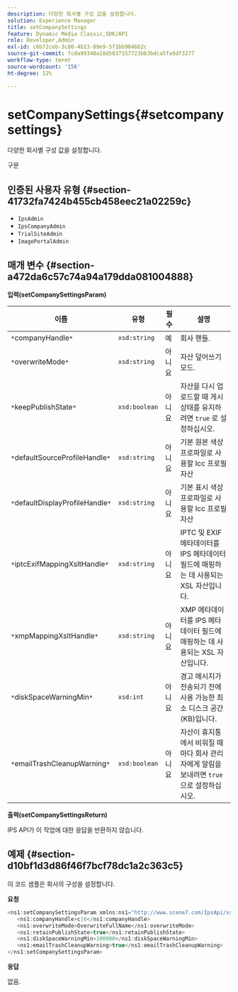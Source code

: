 ```yaml
---
description: 다양한 회사별 구성 값을 설정합니다.
solution: Experience Manager
title: setCompanySettings
feature: Dynamic Media Classic,SDK/API
role: Developer,Admin
exl-id: c6b72ceb-3c86-4b13-89e9-5f1bb9846b2c
source-git-commit: fcda99340a18d5037157723bb3bdca5fa9df3277
workflow-type: tm+mt
source-wordcount: '156'
ht-degree: 12%

---
```


# setCompanySettings{#setcompanysettings}

다양한 회사별 구성 값을 설정합니다.

구문

## 인증된 사용자 유형 {#section-41732fa7424b455cb458eec21a02259c}

* `IpsAdmin`
* `IpsCompanyAdmin`
* `TrialSiteAdmin`
* `ImagePortalAdmin`

## 매개 변수 {#section-a472da6c57c74a94a179dda081004888}

**입력(setCompanySettingsParam)**

| 이름 | 유형 | 필수 | 설명 |
|---|---|---|---|
| `*`companyHandle`*` | `xsd:string` | 예 | 회사 핸들. |
| `*`overwriteMode`*` | `xsd:string` | 아니요 | 자산 덮어쓰기 모드. |
| `*`keepPublishState`*` | `xsd:boolean` | 아니요 | 자산을 다시 업로드할 때 게시 상태를 유지하려면 `true` 로 설정하십시오. |
| `*`defaultSourceProfileHandle`*` | `xsd:string` | 아니요 | 기본 원본 색상 프로파일로 사용할 Icc 프로필 자산 |
| `*`defaultDisplayProfileHandle`*` | `xsd:string` | 아니요 | 기본 표시 색상 프로파일로 사용할 Icc 프로필 자산 |
| `*`iptcExifMappingXsltHandle`*` | `xsd:string` | 아니요 | IPTC 및 EXIF 메타데이터를 IPS 메타데이터 필드에 매핑하는 데 사용되는 XSL 자산입니다. |
| `*`xmpMappingXsltHandle`*` | `xsd:string` | 아니요 | XMP 메타데이터를 IPS 메타데이터 필드에 매핑하는 데 사용되는 XSL 자산입니다. |
| `*`diskSpaceWarningMin`*` | `xsd:int` | 아니요 | 경고 메시지가 전송되기 전에 사용 가능한 최소 디스크 공간(KB)입니다. |
| `*`emailTrashCleanupWarning`*` | `xsd:boolean` | 아니요 | 자산이 휴지통에서 비워질 때마다 회사 관리자에게 알림을 보내려면 `true`으로 설정하십시오. |

**출력(setCompanySettingsReturn)**

IPS API가 이 작업에 대한 응답을 반환하지 않습니다.

## 예제 {#section-d10bf1d3d86f46f7bcf78dc1a2c363c5}

이 코드 샘플은 회사의 구성을 설정합니다.

**요청**

```java
<ns1:setCompanySettingsParam xmlns:ns1="http://www.scene7.com/IpsApi/xsd/2008-01-15">
   <ns1:companyHandle>c|6</ns1:companyHandle>
   <ns1:overwriteMode>OverwriteFullName</ns1:overwriteMode>
   <ns1:retainPublishState>true</ns1:retainPublishState>
   <ns1:diskSpaceWarningMin>100000</ns1:diskSpaceWarningMin>
   <ns1:emailTrashCleanupWarning>true</ns1:emailTrashCleanupWarning>
</ns1:setCompanySettingsParam>
```

**응답**

없음.
